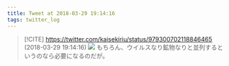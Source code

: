 ```yaml
---
title: Tweet at 2018-03-29 19:14:16
tags: twitter_log
---
```


> [!CITE] https://twitter.com/kaisekiriu/status/979300702118846465 (2018-03-29 19:14:16)
> ![](https://twitter.com/kaisekiriu/status/979300702118846465)
> もちろん、ウイルスなり鉱物なりと並列するというのなら必要になるのだが。
